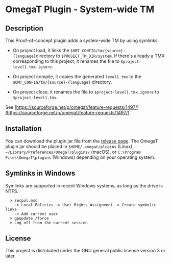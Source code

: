 # OmegaT Plugin - System-wide TM

## Description

This Proof-of-concept plugin adds a system-wide TM by using symlinks:

* On project load, it links the `$OMT_CONFIG/tm/{source}-{language}`directory to `$PROJECT_TM_DIR/system`. If there's already a TMX corresponding to this project, it renames the file to `$project-level1.tmx.ignore`.

* On project compile, it copies the generated `level1.tmx` to the `$OMT_CONFIG/tm/{source}-{language}` directory.

* On project close, it renames the file to `$project-level1.tmx.ignore` to `$project-level1.tmx`.


See [https://sourceforge.net/p/omegat/feature-requests/1497/](https://sourceforge.net/p/omegat/feature-requests/1497/)


## Installation

You can download the plugin jar file from the [release page](../../releases). The OmegaT plugin jar should be placed in `$HOME/.omegat/plugins` (Linux), `~/Library/Preferences/OmegaT/plugins/` (macOS), or `C:\Program Files\OmegaT\plugins` (Windows) depending on your operating system.

## Symlinks in Windows 

Symlinks are supported in recent Windows systems, as long as the drive is NTFS.

```
  > secpol.msc 
    -> Local Policies -> User Rights Assignment -> Create symbolic links
    -> Add current user
  > gpupdate /force
  > Log off from the current session
```

## License

This project is distributed under the GNU general public license version 3 or later.

